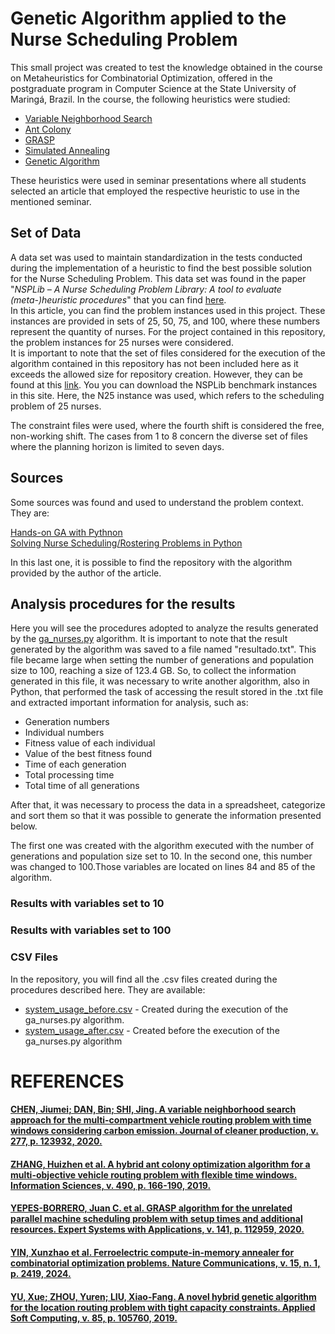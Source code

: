 # Genetic Algorithm applied to the Nurse Scheduling Problem

This small project was created to test the knowledge obtained in the course on Metaheuristics for Combinatorial Optimization, offered in the postgraduate program in Computer Science at the State University of Maringá, Brazil.
In the course, the following heuristics were studied:

* [Variable Neighborhood Search](#chen-jiumei-dan-bin-shi-jing-a-variable-neighborhood-search-approach-for-the-multi-compartment-vehicle-routing-problem-with-time-windows-considering-carbon-emission-journal-of-cleaner-production-v-277-p-123932-2020)
* [Ant Colony](#zhang-huizhen-et-al-a-hybrid-ant-colony-optimization-algorithm-for-a-multi-objective-vehicle-routing-problem-with-flexible-time-windows-information-sciences-v-490-p-166-190-2019)
* [GRASP](#yepes-borrero-juan-c-et-al-grasp-algorithm-for-the-unrelated-parallel-machine-scheduling-problem-with-setup-times-and-additional-resources-expert-systems-with-applications-v-141-p-112959-2020)
* [Simulated Annealing](#yin-xunzhao-et-al-ferroelectric-compute-in-memory-annealer-for-combinatorial-optimization-problems-nature-communications-v-15-n-1-p-2419-2024)
* [Genetic Algorithm](#yu-xue-zhou-yuren-liu-xiao-fang-a-novel-hybrid-genetic-algorithm-for-the-location-routing-problem-with-tight-capacity-constraints-applied-soft-computing-v-85-p-105760-2019)


These heuristics were used in seminar presentations where all students selected an article that employed the respective heuristic to use in the mentioned seminar.


## Set of Data

A data set was used to maintain standardization in the tests conducted during the implementation of a heuristic to find the best possible solution for the Nurse Scheduling Problem. This data set was found in the paper "*NSPLib – A Nurse Scheduling Problem Library: A tool to evaluate (meta-)heuristic procedures*" that you can find [here](https://www.projectmanagement.ugent.be/sites/default/files/files/nsp/PaperNSPLib.pdf).  
In this article, you can find the problem instances used in this project. These instances are provided in sets of 25, 50, 75, and 100, where these numbers represent the quantity of nurses. For the project contained in this repository, the problem instances for 25 nurses were considered.  
It is important to note that the set of files considered for the execution of the algorithm contained in this repository has not been included here as it exceeds the allowed size for repository creation. However, they can be found at this [link](https://www.projectmanagement.ugent.be/research/personnel_scheduling/nsp). You you can download the NSPLib benchmark instances in this site. 
Here, the N25 instance was used, which refers to the scheduling problem of 25 nurses.  

The constraint files were used, where the fourth shift is considered the free, non-working shift. The cases from 1 to 8 concern the diverse set of files where the planning horizon is limited to seven days.

## Sources

Some sources was found and used to understand the problem context. They are:

[Hands-on GA with Pythnon](https://github.com/PacktPublishing/Hands-On-Genetic-Algorithms-with-Python/blob/master/Chapter05/02-solve-nurses.py)  
[Solving Nurse Scheduling/Rostering Problems in Python](https://medium.com/@muafirathasnikt/solving-nurse-scheduling-rostering-problems-in-python-d44acc3ed74f)  

In this last one, it is possible to find the repository with the algorithm provided by the author of the article.


## Analysis procedures for the results

Here you will see the procedures adopted to analyze the results generated by the [ga_nurses.py](https://github.com/leonardossrocha/ga-nsp/blob/master/ga_nurses.py) algorithm. It is important to note that the result generated by the algorithm was saved to a file named "resultado.txt". This file became large when setting the number of generations and population size to 100, reaching a size of 123.4 GB. So, to collect the information generated in this file, it was necessary to write another algorithm, also in Python, that performed the task of accessing the result stored in the .txt file and extracted important information for analysis, such as:

* Generation numbers
* Individual numbers
* Fitness value of each individual
* Value of the best fitness found
* Time of each generation
* Total processing time
* Total time of all generations

After that, it was necessary to process the data in a spreadsheet, categorize and sort them so that it was possible to generate the information presented below.

The first one was created with the algorithm executed with the number of generations and population size set to 10. In the second one, this number was changed to 100.Those variables are located on lines 84 and 85 of the algorithm.

### Results with variables set to 10




### Results with variables set to 100


### CSV Files

In the repository, you will find all the .csv files created during the procedures described here. They are available:

* [system_usage_before.csv](https://github.com/leonardossrocha/ga-nsp/blob/master/csv_files/system_usage_before.csv) - Created during the execution of the ga_nurses.py algorithm.
* [system_usage_after.csv](https://github.com/leonardossrocha/ga-nsp/blob/master/csv_files/system_usage_after.csv) -  Created before the execution of the ga_nurses.py algorithm


# REFERENCES

#### [CHEN, Jiumei; DAN, Bin; SHI, Jing. A variable neighborhood search approach for the multi-compartment vehicle routing problem with time windows considering carbon emission. Journal of cleaner production, v. 277, p. 123932, 2020.](https://www.sciencedirect.com/science/article/abs/pii/S0959652620339779)

#### [ZHANG, Huizhen et al. A hybrid ant colony optimization algorithm for a multi-objective vehicle routing problem with flexible time windows. Information Sciences, v. 490, p. 166-190, 2019.](https://www.sciencedirect.com/science/article/abs/pii/S002002551632120X)

#### [YEPES-BORRERO, Juan C. et al. GRASP algorithm for the unrelated parallel machine scheduling problem with setup times and additional resources. Expert Systems with Applications, v. 141, p. 112959, 2020.](https://www.sciencedirect.com/science/article/abs/pii/S0957417419306773)

#### [YIN, Xunzhao et al. Ferroelectric compute-in-memory annealer for combinatorial optimization problems. Nature Communications, v. 15, n. 1, p. 2419, 2024.](https://www.nature.com/articles/s41467-024-46640-x)

#### [YU, Xue; ZHOU, Yuren; LIU, Xiao-Fang. A novel hybrid genetic algorithm for the location routing problem with tight capacity constraints. Applied Soft Computing, v. 85, p. 105760, 2019.](https://www.sciencedirect.com/science/article/abs/pii/S1568494619305411)



